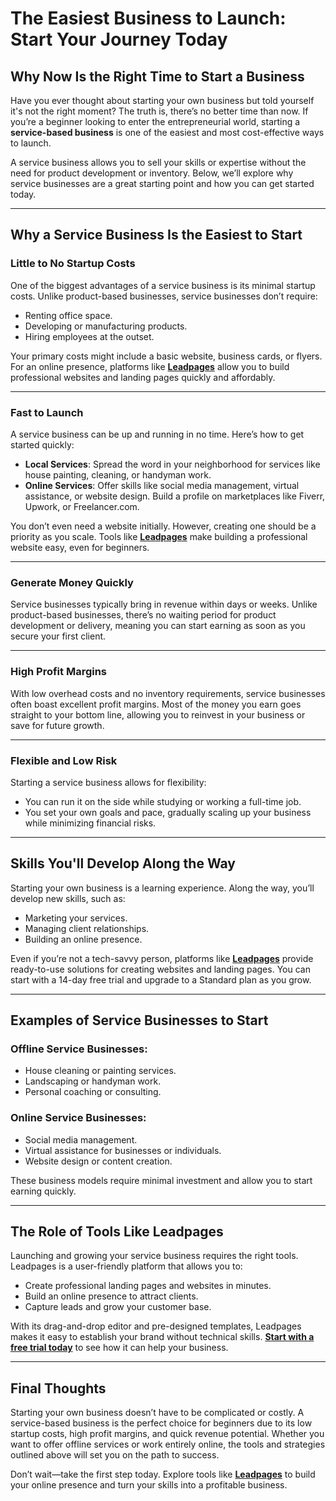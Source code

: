 # The Easiest Business to Launch: Start Your Journey Today

## Why Now Is the Right Time to Start a Business

Have you ever thought about starting your own business but told yourself it's not the right moment? The truth is, there’s no better time than now. If you’re a beginner looking to enter the entrepreneurial world, starting a **service-based business** is one of the easiest and most cost-effective ways to launch.

A service business allows you to sell your skills or expertise without the need for product development or inventory. Below, we’ll explore why service businesses are a great starting point and how you can get started today.

---

## Why a Service Business Is the Easiest to Start

### Little to No Startup Costs
One of the biggest advantages of a service business is its minimal startup costs. Unlike product-based businesses, service businesses don’t require:
- Renting office space.
- Developing or manufacturing products.
- Hiring employees at the outset.

Your primary costs might include a basic website, business cards, or flyers. For an online presence, platforms like [**Leadpages**](https://bit.ly/LEadPages) allow you to build professional websites and landing pages quickly and affordably.

---

### Fast to Launch
A service business can be up and running in no time. Here’s how to get started quickly:
- **Local Services**: Spread the word in your neighborhood for services like house painting, cleaning, or handyman work.
- **Online Services**: Offer skills like social media management, virtual assistance, or website design. Build a profile on marketplaces like Fiverr, Upwork, or Freelancer.com.

You don’t even need a website initially. However, creating one should be a priority as you scale. Tools like [**Leadpages**](https://bit.ly/LEadPages) make building a professional website easy, even for beginners.

---

### Generate Money Quickly
Service businesses typically bring in revenue within days or weeks. Unlike product-based businesses, there’s no waiting period for product development or delivery, meaning you can start earning as soon as you secure your first client.

---

### High Profit Margins
With low overhead costs and no inventory requirements, service businesses often boast excellent profit margins. Most of the money you earn goes straight to your bottom line, allowing you to reinvest in your business or save for future growth.

---

### Flexible and Low Risk
Starting a service business allows for flexibility:
- You can run it on the side while studying or working a full-time job.
- You set your own goals and pace, gradually scaling up your business while minimizing financial risks.

---

## Skills You'll Develop Along the Way

Starting your own business is a learning experience. Along the way, you’ll develop new skills, such as:
- Marketing your services.
- Managing client relationships.
- Building an online presence.

Even if you’re not a tech-savvy person, platforms like [**Leadpages**](https://bit.ly/LEadPages) provide ready-to-use solutions for creating websites and landing pages. You can start with a 14-day free trial and upgrade to a Standard plan as you grow.

---

## Examples of Service Businesses to Start

### Offline Service Businesses:
- House cleaning or painting services.
- Landscaping or handyman work.
- Personal coaching or consulting.

### Online Service Businesses:
- Social media management.
- Virtual assistance for businesses or individuals.
- Website design or content creation.

These business models require minimal investment and allow you to start earning quickly.

---

## The Role of Tools Like Leadpages

Launching and growing your service business requires the right tools. Leadpages is a user-friendly platform that allows you to:
- Create professional landing pages and websites in minutes.
- Build an online presence to attract clients.
- Capture leads and grow your customer base.

With its drag-and-drop editor and pre-designed templates, Leadpages makes it easy to establish your brand without technical skills. [**Start with a free trial today**](https://bit.ly/LEadPages) to see how it can help your business.

---

## Final Thoughts

Starting your own business doesn’t have to be complicated or costly. A service-based business is the perfect choice for beginners due to its low startup costs, high profit margins, and quick revenue potential. Whether you want to offer offline services or work entirely online, the tools and strategies outlined above will set you on the path to success.

Don’t wait—take the first step today. Explore tools like [**Leadpages**](https://bit.ly/LEadPages) to build your online presence and turn your skills into a profitable business.
